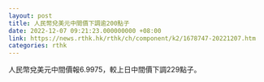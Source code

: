 ```yaml
---
layout: post
title: 人民幣兌美元中間價下調逾200點子
date: 2022-12-07 09:21:23.000000000 +08:00
link: https://news.rthk.hk/rthk/ch/component/k2/1678747-20221207.htm
categories: rthk
---
```


人民幣兌美元中間價報6.9975，較上日中間價下調229點子。
